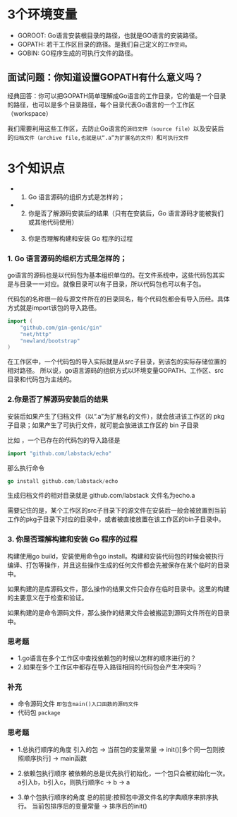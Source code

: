 # 3个环境变量

* GOROOT: Go语言安装根目录的路径，也就是GO语言的安装路径。
* GOPATH: 若干工作区目录的路径。是我们自己定义的`工作空间`。
* GOBIN: GO程序生成的可执行文件的路径。


## 面试问题：你知道设置GOPATH有什么意义吗？

经典回答：你可以把GOPATH简单理解成Go语言的工作目录，它的值是一个目录的路径，也可以是多个目录路径，每个目录代表Go语言的一个工作区（workspace）

我们需要利用这些工作区，去防止Go语言的`源码文件（source file）`以及安装后的`归档文件（archive file,也就是以“.a”为扩展名的文件）`和`可执行文件`


# 3个知识点

* 1. Go 语言源码的组织方式是怎样的；
* 2. 你是否了解源码安装后的结果（只有在安装后，Go 语言源码才能被我们或其他代码使用）
* 3. 你是否理解构建和安装 Go 程序的过程


### 1. Go 语言源码的组织方式是怎样的；

go语言的源码也是以代码包为基本组织单位的。在文件系统中，这些代码包其实是与目录一一对应。就像目录可以有子目录，所以代码包也可以有子包。

代码包的名称很一般与源文件所在的目录同名，每个代码包都会有导入历经。具体方式就是import该包的导入路径。

```go
import (
	"github.com/gin-gonic/gin"
	"net/http"
	"newland/bootstrap"
)
```

在工作区中，一个代码包的导入实际就是从src子目录，到该包的实际存储位置的相对路径。
所以说，go语言源码的组织方式以环境变量GOPATH、工作区、src目录和代码包为主线的。

### 2.你是否了解源码安装后的结果

安装后如果产生了归档文件（以“.a”为扩展名的文件），就会放进该工作区的 pkg 子目录；如果产生了可执行文件，就可能会放进该工作区的 bin 子目录

比如 ，一个已存在的代码包的导入路径是

```go
import "github.com/labstack/echo"
```

那么执行命令 

```go
go install github.com/labstack/echo
```

生成归档文件的相对目录就是 github.com/labstack 文件名为echo.a

需要记住的是，某个工作区的src子目录下的源文件在安装后一般会被放置到当前工作的pkg子目录下对应的目录中，或者被直接放置在该工作区的bin子目录中。

### 3. 你是否理解构建和安装 Go 程序的过程

构建使用go build，安装使用命令go install。构建和安装代码包的时候会被执行编译、打包等操作，并且这些操作生成的任何文件都会先被保存在某个临时的目录中。

如果构建的是库源码文件，那么操作的结果文件只会存在临时目录中。这里的构建的主要意义在于检查和验证。

如果构建的是命令源码文件，那么操作的结果文件会被搬运到源码文件所在的目录中。


### 思考题

* 1.go语言在多个工作区中查找依赖包的时候以怎样的顺序进行的？
* 2.如果在多个工作区中都存在导入路径相同的代码包会产生冲突吗？

### 补充

* 命令源码文件 `即包含main()入口函数的源码文件`
* 代码包 `package`

### 思考题
* 1.总执行顺序的角度
引入的包 -> 当前包的变量常量 -> init()[多个同一包则按照顺序执行] -> main函数

* 2.依赖包执行顺序
被依赖的总是优先执行初始化，一个包只会被初始化一次。
a引入b，b引入c，则执行顺序c -> b -> a

* 3.单个包执行顺序的角度
总的前提:按照包中源文件名的字典顺序来排序执行。
当前包排序后的变量常量 -> 排序后的init()